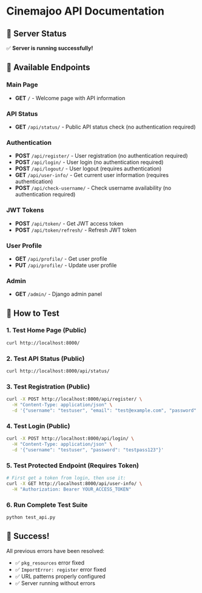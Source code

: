 # Cinemajoo API Documentation

## 🚀 Server Status
✅ **Server is running successfully!**

## 📍 Available Endpoints

### Main Page
- **GET** `/` - Welcome page with API information

### API Status
- **GET** `/api/status/` - Public API status check (no authentication required)

### Authentication
- **POST** `/api/register/` - User registration (no authentication required)
- **POST** `/api/login/` - User login (no authentication required)
- **POST** `/api/logout/` - User logout (requires authentication)
- **GET** `/api/user-info/` - Get current user information (requires authentication)
- **POST** `/api/check-username/` - Check username availability (no authentication required)

### JWT Tokens
- **POST** `/api/token/` - Get JWT access token
- **POST** `/api/token/refresh/` - Refresh JWT token

### User Profile
- **GET** `/api/profile/` - Get user profile
- **PUT** `/api/profile/` - Update user profile

### Admin
- **GET** `/admin/` - Django admin panel

## 🔧 How to Test

### 1. Test Home Page (Public)
```bash
curl http://localhost:8000/
```

### 2. Test API Status (Public)
```bash
curl http://localhost:8000/api/status/
```

### 3. Test Registration (Public)
```bash
curl -X POST http://localhost:8000/api/register/ \
  -H "Content-Type: application/json" \
  -d '{"username": "testuser", "email": "test@example.com", "password": "testpass123"}'
```

### 4. Test Login (Public)
```bash
curl -X POST http://localhost:8000/api/login/ \
  -H "Content-Type: application/json" \
  -d '{"username": "testuser", "password": "testpass123"}'
```

### 5. Test Protected Endpoint (Requires Token)
```bash
# First get a token from login, then use it:
curl -X GET http://localhost:8000/api/user-info/ \
  -H "Authorization: Bearer YOUR_ACCESS_TOKEN"
```

### 6. Run Complete Test Suite
```bash
python test_api.py
```

## 🎉 Success!
All previous errors have been resolved:
- ✅ `pkg_resources` error fixed
- ✅ `ImportError: register` error fixed
- ✅ URL patterns properly configured
- ✅ Server running without errors
